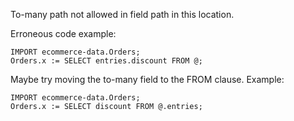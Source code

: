 To-many path not allowed in field path in this location.

Erroneous code example:
```
IMPORT ecommerce-data.Orders;
Orders.x := SELECT entries.discount FROM @;
```

Maybe try moving the to-many field to the FROM clause. Example:
```
IMPORT ecommerce-data.Orders;
Orders.x := SELECT discount FROM @.entries;
```
